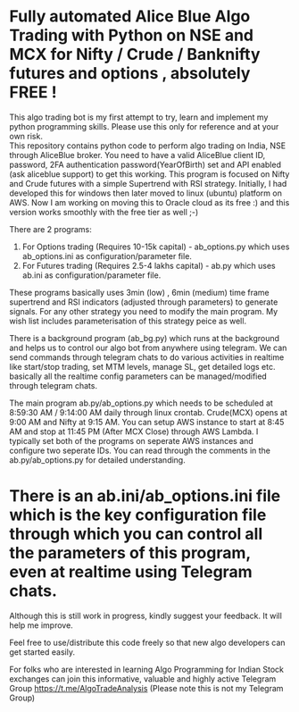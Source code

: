 # Fully automated Alice Blue Algo Trading with Python on NSE and MCX for Nifty / Crude / Banknifty futures and options , absolutely FREE !
This algo trading bot is my first attempt to try, learn and implement my python programming skills. Please use this only for reference and at your own risk.  
This repository contains python code to perform algo trading on India, NSE through AliceBlue broker. 
You need to have a valid AliceBlue client ID, password, 2FA authentication password(YearOfBirth) set and API enabled (ask aliceblue support) to get this working.
This program is focused on Nifty and Crude futures with a simple Supertrend with RSI strategy.
Initially, I had developed this for windows then later moved to linux (ubuntu) platform on AWS. Now I am working on moving this to Oracle cloud as its free :) and this version works smoothly with the free tier as well ;-) 

There are 2 programs: 
1. For Options trading (Requires 10-15k capital) - ab_options.py which uses ab_options.ini as configuration/parameter file.
2. For Futures trading (Requires 2.5-4 lakhs capital) - ab.py which uses ab.ini as configuration/parameter file.

These programs basically uses 3min (low) , 6min (medium) time frame supertrend and RSI indicators (adjusted through parameters) to generate signals. For any other strategy you need to modify the main program. My wish list includes parameterisation of this strategy peice as well. 

There is a background program (ab_bg.py) which runs at the background and helps us to control our algo bot from anywhere using telegram. 
We can send commands through telegram chats to do various activities in realtime like start/stop trading, set MTM levels, manage SL, get detailed logs etc. 
basically all the realtime config parameters can be managed/modified through telegram chats.    

The main program ab.py/ab_options.py which needs to be scheduled at 8:59:30 AM / 9:14:00 AM daily through linux crontab. 
Crude(MCX) opens at 9:00 AM and Nifty at 9:15 AM.
You can setup AWS instance to start at 8:45 AM and stop at 11:45 PM (After MCX Close) through AWS Lambda. 
I typically set both of the programs on seperate AWS instances and configure two seperate IDs. 
You can read through the comments in the ab.py/ab_options.py for detailed understanding. 
# There is an ab.ini/ab_options.ini file which is the key configuration file through which you can control all the parameters of this program, even at realtime using Telegram chats. 

Although this is still work in progress, kindly suggest your feedback. It will help me improve.

Feel free to use/distribute this code freely so that new algo developers can get started easily.  

For folks who are interested in learning Algo Programming for Indian Stock exchanges can join this informative, valuable and highly active Telegram Group
https://t.me/AlgoTradeAnalysis
(Please note this is not my Telegram Group)

